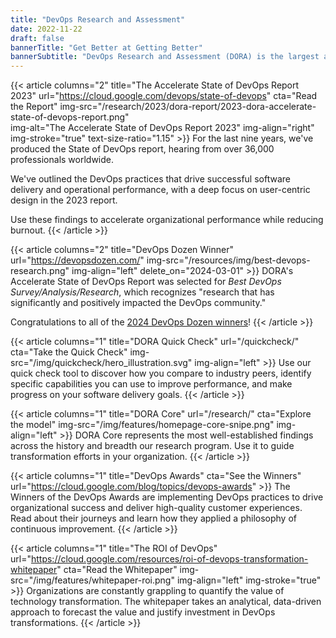 ```yaml
---
title: "DevOps Research and Assessment"
date: 2022-11-22
draft: false
bannerTitle: "Get Better at Getting Better"
bannerSubtitle: "DevOps Research and Assessment (DORA) is the largest and longest running research program of its kind, that seeks to understand the capabilities that drive software delivery and operations performance. DORA helps teams apply those capabilities, leading to better organizational performance."
---
```


{{< article columns="2" 
    title="The Accelerate State of DevOps Report 2023" 
    url="https://cloud.google.com/devops/state-of-devops"
    cta="Read the Report"
    img-src="/research/2023/dora-report/2023-dora-accelerate-state-of-devops-report.png"  
    img-alt="The Accelerate State of DevOps Report 2023" 
    img-align="right"
    img-stroke="true"
    text-size-ratio="1.15"
    >}}
For the last nine years, we've produced the State of DevOps report, hearing from over 36,000 professionals worldwide. 

We've outlined the DevOps practices that drive successful software delivery and operational performance, with a deep focus on user-centric design in the 2023 report.

Use these findings to accelerate organizational performance while reducing burnout.
{{< /article >}}

{{< article 
    columns="2" 
    title="DevOps Dozen Winner" 
    url="https://devopsdozen.com/"
    img-src="/resources/img/best-devops-research.png"
    img-align="left" 
    delete_on="2024-03-01" >}}
DORA's Accelerate State of DevOps Report was selected for *Best DevOps Survey/Analysis/Research*, which recognizes "research that has significantly and positively impacted the DevOps community." 

Congratulations to all of the [2024 DevOps Dozen winners](https://devopsdozen.com/)!
{{< /article >}}

{{< article columns="1" 
    title="DORA Quick Check" 
    url="/quickcheck/"
    cta="Take the Quick Check" 
    img-src="/img/quickcheck/hero_illustration.svg" 
    img-align="left" 
    >}}
Use our quick check tool to discover how you compare to industry peers, identify specific capabilities you can use to improve performance, and make progress on your software delivery goals.
{{< /article >}}

{{< article columns="1" 
    title="DORA Core" 
    url="/research/"
    cta="Explore the model" 
    img-src="/img/features/homepage-core-snipe.png" 
    img-align="left" 
    >}}
DORA Core represents the most well-established findings across the history and breadth our research program. Use it to guide transformation efforts in your organization.
{{< /article >}}

{{< article 
    columns="1" 
    title="DevOps Awards" 
    cta="See the Winners"
    url="https://cloud.google.com/blog/topics/devops-awards" 
    >}}
The Winners of the DevOps Awards are implementing DevOps practices to drive organizational success and deliver high-quality customer experiences. Read about their journeys and learn how they applied a philosophy of continuous improvement.
{{< /article >}}

{{< article 
    columns="1" 
    title="The ROI of DevOps" 
    url="https://cloud.google.com/resources/roi-of-devops-transformation-whitepaper"
    cta="Read the Whitepaper"
    img-src="/img/features/whitepaper-roi.png"
    img-align="left"
    img-stroke="true" >}}
Organizations are constantly grappling to quantify the value of technology transformation. The whitepaper takes an analytical, data-driven approach to forecast the value and justify investment in DevOps transformations.
{{< /article >}}

